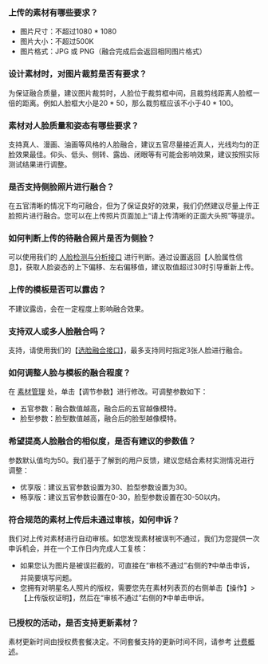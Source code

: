 ### 上传的素材有哪些要求？
- 图片尺寸：不超过1080 \* 1080
- 图片大小：不超过500K
- 图片格式：JPG 或 PNG（融合完成后会返回相同图片格式）

### 设计素材时，对图片裁剪是否有要求？
为保证融合质量，建议图片裁剪时，人脸位于裁剪框中间，且裁剪线距离人脸框一倍的距离。例如人脸框大小是20 * 50，那么裁剪框应该不小于40 * 100。

### 素材对人脸质量和姿态有哪些要求？
支持真人、漫画、油画等风格的人脸融合，建议五官尽量接近真人，光线均匀的正脸效果最佳。仰头、低头、侧转、露齿、闭眼等有可能会影响效果，建议按照实际测试结果进行调整。

### 是否支持侧脸照片进行融合？
在五官清晰的情况下均可融合，但为了保证良好的效果，我们仍然建议尽量上传正脸照片进行融合。您可以在上传照片页面加上“请上传清晰的正面大头照”等提示。

### 如何判断上传的待融合照片是否为侧脸？
可以使用我们的 [人脸检测与分析接口](https://cloud.tencent.com/document/product/867/32800 ) 进行判断。通过设置返回【人脸属性信息】，获取人脸姿态的上下偏移、左右偏移值，建议取值超过30时引导重新上传。

### 上传的模板是否可以露齿？
不建议露齿，会在一定程度上影响融合效果。

### 支持双人或多人脸融合吗？
支持，请使用我们的【[选脸融合接口](https://cloud.tencent.com/document/product/670/37736)】，最多支持同时指定3张人脸进行融合。

### 如何调整人脸与模板的融合程度？
在 [素材管理]( https://console.cloud.tencent.com/facefusion)  处，单击【调节参数】进行修改。可调整参数如下：
- 五官参数：融合数值越高，融合后的五官越像模特。
- 脸型参数：脸型数值越高，融合后的脸型越像模特。

### 希望提高人脸融合的相似度，是否有建议的参数值？
参数默认值均为50。我们基于了解到的用户反馈，建议您结合素材实测情况进行调整：
- 优享版：建议五官参数设置为30、脸型参数设置为30。
- 畅享版：建议五官参数设置在0-30，脸型参数设置在30-50以内。

### 符合规范的素材上传后未通过审核，如何申诉？
我们对上传对素材进行自动审核。如您发现素材被误判不通过，我们为您提供一次申诉机会，并在一个工作日内完成人工复核：
- 如果您认为图片是被误拦截的，可直接在“审核不通过”右侧的❓中单击申诉，并简要填写问题。
- 您拥有对明星名人照片的版权，需要您先在素材列表页的右侧单击【操作】>【上传版权证明】，然后在“审核不通过”右侧的❓中单击申诉。

### 已授权的活动，是否支持更新素材？
素材更新时间由授权费套餐决定。不同套餐支持的更新时间不同，请参考 [计费概述](https://cloud.tencent.com/document/product/670/14521)。
